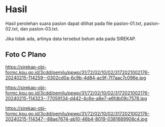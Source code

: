 # Hasil

Hasil perolehan suara paslon dapat dilihat pada file paslon-01.txt, paslon-02.txt, dan paslon-03.txt.

Jika tidak ada, artinya data tersebut belum ada pada SIREKAP.

## Foto C Plano

https://sirekap-obj-formc.kpu.go.id/3cdd/pemilu/ppwp/31/72/02/10/02/3172021002176-20240215-114259--0302cd0a-6c9b-4d84-ac9f-7f7aac7c096e.jpg

https://sirekap-obj-formc.kpu.go.id/3cdd/pemilu/ppwp/31/72/02/10/02/3172021002176-20240215-114323--77059134-d442-4c6e-a8e7-e6fdb09c7578.jpg

https://sirekap-obj-formc.kpu.go.id/3cdd/pemilu/ppwp/31/72/02/10/02/3172021002176-20240215-114347--88ae7674-ab10-46b4-8019-0381689908c4.jpg
